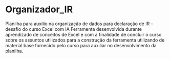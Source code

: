 # Organizador_IR
Planilha para auxilio na organização de dados para declaração de IR - desafio do curso Excel com IA
Ferramenta desenvolvida durante aprendizado de conceitos de Excel e com a finalidade de concluir o curso sobre os assuntos utilizados para a construção da ferramenta utilizando de material base fornecido pelo curso para auxiliar no desenvolvimento da planilha.
